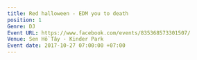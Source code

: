 ```yaml
---
title: Red halloween - EDM you to death
position: 1
Genre: DJ
Event URL: https://www.facebook.com/events/835368573301507/
Venue: Sen Hồ Tây - Kinder Park
Event date: 2017-10-27 07:00:00 +07:00
---
```


